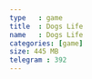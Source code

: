 ```yaml
---
type   : game
title  : Dogs Life
name   : Dogs Life
categories: [game]
size: 445 MB
telegram : 392
---
```


